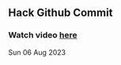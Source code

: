 
 ## Hack Github Commit 
 ### Watch video <a href="https://www.youtube.com">here</a> 
 Sun 06 Aug 2023 
